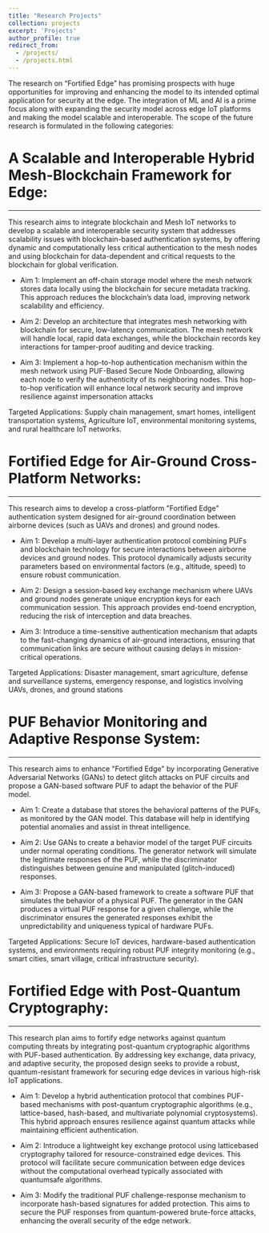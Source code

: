 ```yaml
---
title: "Research Projects"
collection: projects
excerpt: 'Projects'
author_profile: true
redirect_from: 
  - /projects/
  - /projects.html
---
```


The research on “Fortified Edge” has promising prospects with huge opportunities for improving and  enhancing the model to its intended optimal application for security at the edge. The integration of ML and AI is a prime focus along with expanding the security model across edge IoT platforms and making the model scalable and interoperable. The scope of the future research is formulated in the following categories:

A Scalable and Interoperable Hybrid Mesh-Blockchain Framework for Edge:
======
<hr />
This research aims to integrate blockchain and Mesh IoT networks to develop a scalable and interoperable security system that addresses scalability issues with blockchain-based authentication systems, by offering dynamic and computationally less critical authentication to the mesh nodes and using blockchain for data-dependent and critical requests to the blockchain for global verification.

- Aim 1: Implement an off-chain storage model where the mesh network stores data locally using the blockchain for secure metadata tracking. This approach reduces the blockchain’s data load, improving network scalability and efficiency.

- Aim 2: Develop an architecture that integrates mesh networking with blockchain for secure, low-latency communication. The mesh network will handle local, rapid data exchanges, while the blockchain records key interactions for tamper-proof auditing and device tracking.

- Aim 3: Implement a hop-to-hop authentication mechanism within the mesh network using PUF-Based Secure Node Onboarding, allowing each node to verify the authenticity of its neighboring nodes. This hop-to-hop verification will enhance local network security and improve resilience against impersonation attacks

Targeted Applications: Supply chain management, smart homes, intelligent transportation systems, Agriculture IoT, environmental monitoring systems, and rural healthcare IoT networks.

Fortified Edge for Air-Ground Cross-Platform Networks:
======
<hr />
This research aims to develop a cross-platform "Fortified Edge" authentication system designed for air-ground coordination between airborne devices (such as UAVs and drones) and ground nodes.

- Aim 1: Develop a multi-layer authentication protocol combining PUFs and blockchain technology for secure interactions between airborne devices and ground nodes. This protocol dynamically adjusts security parameters based on environmental factors (e.g., altitude, speed) to ensure robust communication. 

- Aim 2: Design a session-based key exchange mechanism where UAVs and ground nodes generate unique encryption keys for each communication session. This approach provides end-toend encryption, reducing the risk of interception and data breaches.

- Aim 3: Introduce a time-sensitive authentication mechanism that adapts to the fast-changing dynamics of air-ground interactions, ensuring that communication links are secure without causing delays in mission-critical operations. 

Targeted Applications: Disaster management, smart agriculture, defense and surveillance systems, emergency response, and logistics involving UAVs, drones, and ground stations

PUF Behavior Monitoring and Adaptive Response System:
=====
<hr />
This research aims to enhance "Fortified Edge" by incorporating Generative Adversarial Networks (GANs) to detect glitch attacks on PUF circuits and propose a GAN-based software PUF to adapt the behavior of the PUF model.

- Aim 1: Create a database that stores the behavioral patterns of the PUFs, as monitored by the GAN model. This database will help in identifying potential anomalies and assist in threat intelligence.  

- Aim 2:  Use GANs to create a behavior model of the target PUF circuits under normal operating conditions. The generator network will simulate the legitimate responses of the PUF, while the discriminator distinguishes between genuine and manipulated (glitch-induced) responses.

- Aim 3: Propose a GAN-based framework to create a software PUF that simulates the behavior of a physical PUF. The generator in the GAN produces a virtual PUF response for a given challenge, while the discriminator ensures the generated responses exhibit the unpredictability and uniqueness typical
of hardware PUFs.

Targeted Applications: Secure IoT devices, hardware-based authentication systems, and environments requiring robust PUF integrity monitoring (e.g., smart cities, smart village, critical infrastructure security).


Fortified Edge with Post-Quantum Cryptography:
====
<hr />
This research plan aims to fortify edge networks against quantum computing threats by integrating post-quantum cryptographic algorithms with PUF-based authentication. By addressing key exchange, data privacy, and adaptive security, the proposed design seeks to provide a robust, quantum-resistant framework for securing edge devices in various high-risk IoT applications.

- Aim 1: Develop a hybrid authentication protocol that combines PUF-based mechanisms with post-quantum cryptographic algorithms (e.g., lattice-based, hash-based, and multivariate polynomial cryptosystems). This hybrid approach ensures resilience against quantum attacks while maintaining efficient authentication.
- Aim 2: Introduce a lightweight key exchange protocol using latticebased cryptography tailored for resource-constrained edge devices. This protocol will facilitate secure communication between edge devices without the computational overhead typically associated with quantumsafe algorithms.

- Aim 3: Modify the traditional PUF challenge-response mechanism to incorporate hash-based signatures for added protection. This aims to secure the PUF responses from quantum-powered brute-force attacks, enhancing the overall security of the edge network.  